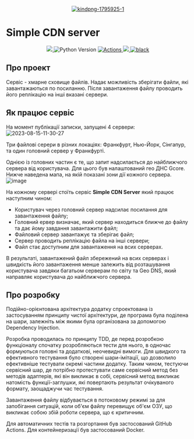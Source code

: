 <p align="center">
<a href="https://ibb.co/gv0Dm98"><img src="https://i.ibb.co/JxYzmtT/kindpng-1795925-1.png" alt="kindpng-1795925-1" border="0"></a></p>

# Simple CDN server
<p align="center">
    <a href="https://codecov.io/gh/AndrewSergienko/simple-cdn-server" >
     <img src="https://codecov.io/gh/AndrewSergienko/simple-cdn-server/branch/master/graph/badge.svg?token=PHAIHK4J5U"/>
    </a>
    <img src="https://img.shields.io/badge/python-3.10-blue?logo=python" alt="Python Version">
    <a href="https://github.com/AndrewSergienko/simple-cdn-server/actions">
        <img src="https://img.shields.io/badge/tests-passed-green?logo=github" alt="Actions">
    </a>
    <a href=https://results.pre-commit.ci/latest/github/AndrewSergienko/simple-cdn-server/master>
        <img src=https://results.pre-commit.ci/badge/github/AndrewSergienko/simple-cdn-server/master.svg>
    </a>
    <a href="https://github.com/psf/black"><img src="https://img.shields.io/badge/code_style-black-black" alt="black"></a>
</p>

## Про проект
Сервіс - хмарне сховище файлів. Надає можливість зберігати файли, які завантажаються
по посиланню. Після завантаження файлу проводить його реплікацію на інші вказані сервери.

## Як працює сервіс
На момент публікації записки, запущені 4 сервери:
<img src="https://i.ibb.co/RDB2mq1/2023-08-15-11-30-27.png" alt="2023-08-15-11-30-27" border="0">

Три файлові серери в різних локаціях: Франкфурт, Нью-Йорк, Сінгапур, та один головний сервер у Франкфурті.

Однією із головних частин є те, що запит надсилається до найближчого сервера від користувача. Для цього
був налаштований гео ДНС Gcore. Нижче наведена мапа, на якій показані зони дії кожного сервера.
<img src="https://i.ibb.co/TMxdhGK/image.png" alt="image" border="0">

На кожному сервері стоїть сервіс **Simple CDN Server** який працює наступним чином:
- Користувач через головний сервер надсилає посилання для завантаження файлу;
- Головний ервер визначає, який сервер находиться ближче до файлу та дає йому завдання завантажити файл;
- Файловий сервер завантажує та зберігає файл;
- Сервер проводить реплікацію файла на інші сервери;
- Файл стає доступним для завантаження на всих серверах.

В результаті, завантажений файл збережений на всих серверах і швидкість його завантаження менше залежить від
розташування користувача завдяки багатьом серверам по світу та Geo DNS, який направляє користувача до найближчого сервера.

## Про розробку
Подійно-орієнтована архітектура додатку спроектована із застосуванням принципу чистої архітектури,
де програма була поділена на шари, залежніть між якими була організована за допомогою Dependency Injection.

Розробка проводилась по принципу TDD, де перед розробкою функціоналу спочатку розробляються тести для нього,
в одночас формуються головні та додаткові, неочевидні вимоги.
Для швидкого та ефективного тестування було створені шари-імітації, що дозволило ефективніше тестувати окремі частини додатку.
Таким чином, тестуючи сервісний шар, де потрібно протестувати саме сервісний метод
без методів адаптерів, які він викликає в собі, сервісний метод викликає натомість функції-заглушки, які повертають
результат очікуваного формату, заощаджучи час тестування.

Завантаження файлу відбувається в потоковому режимі за для запобігання ситуацій, коли об'єм файлу перевищує об'єм ОЗУ,
що викликає собою збій роботи сервера, що є критичним.

Для автоматичних тестів та розгортання був застосований GitHub Actions. Для контейнеризації був застосований Docker.

